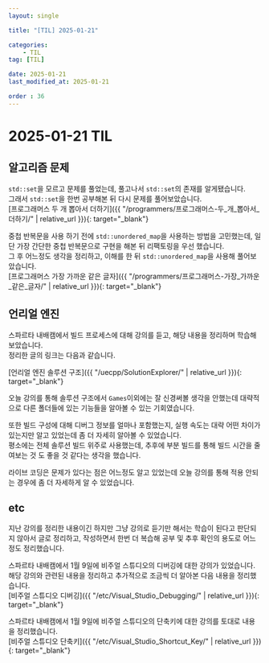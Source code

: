 ```yaml
---
layout: single

title: "[TIL] 2025-01-21"

categories:
    - TIL
tag: [TIL]

date: 2025-01-21
last_modified_at: 2025-01-21

order : 36
---
```


# 2025-01-21 TIL

## 알고리즘 문제

`std::set`을 모르고 문제를 풀었는데, 풀고나서 `std::set`의 존재를 알게됐습니다.  
그래서 `std::set`을 한번 공부해본 뒤 다시 문제를 풀어보았습니다.  
[프로그래머스 두 개 뽑아서 더하기]({{ "/programmers/프로그래머스-두_개_뽑아서_더하기/" | relative_url }}){: target="_blank"}

중첩 반복문을 사용 하기 전에 `std::unordered_map`을 사용하는 방법을 고민했는데, 일단 가장 간단한 중첩 반복문으로 구현을 해본 뒤 리팩토링을 우선 했습니다.  
그 후 어느정도 생각을 정리하고, 이해를 한 뒤 `std::unordered_map`을 사용해 풀어보았습니다.  
[프로그래머스 가장 가까운 같은 글자]({{ "/programmers/프로그래머스-가장_가까운_같은_글자/" | relative_url }}){: target="_blank"}

## 언리얼 엔진

스파르타 내배캠에서 빌드 프로세스에 대해 강의를 듣고, 해당 내용을 정리하며 학습해보았습니다.  
정리한 글의 링크는 다음과 같습니다.

[언리얼 엔진 솔루션 구조]({{ "/uecpp/SolutionExplorer/" | relative_url }}){: target="_blank"}

오늘 강의를 통해 솔루션 구조에서 `Games`이외에는 잘 신경써볼 생각을 안했는데 대략적으로 다른 폴더들에 있는 기능들을 알아볼 수 있는 기회였습니다.

또한 빌드 구성에 대해 디버그 정보를 얼마나 포함했는지, 실행 속도는 대략 어떤 차이가 있는지만 알고 있었는데 좀 더 자세히 알아볼 수 있었습니다.  
평소에는 전체 솔루션 빌드 위주로 사용했는데, 추후에 부분 빌드를 통해 빌드 시간을 줄여보는 것 도 좋을 것 같다는 생각을 했습니다.

라이브 코딩은 문제가 있다는 점은 어느정도 알고 있었는데 오늘 강의를 통해 적용 안되는 경우에 좀 더 자세하게 알 수 있었습니다.

## etc

지난 강의를 정리한 내용이긴 하지만 그냥 강의로 듣기만 해서는 학습이 된다고 판단되지 않아서 글로 정리하고, 작성하면서 한번 더 복습해 공부 및 추후 확인의 용도로 어느정도 정리했습니다.

스파르타 내배캠에서 1월 9일에 비주얼 스튜디오의 디버깅에 대한 강의가 있었습니다.  
해당 강의와 관련된 내용을 정리하고 추가적으로 조금씩 더 알아본 다음 내용을 정리했습니다.  
[비주얼 스튜디오 디버깅]({{ "/etc/Visual_Studio_Debugging/" | relative_url }}){: target="_blank"}

스파르타 내배캠에서 1월 9일에 비주얼 스튜디오의 단축키에 대한 강의를 토대로 내용을 정리했습니다.  
[비주얼 스튜디오 단축키]({{ "/etc/Visual_Studio_Shortcut_Key/" | relative_url }}){: target="_blank"}